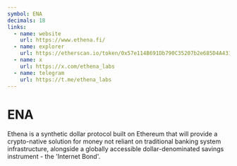 ```yaml
---
symbol: ENA
decimals: 18
links:
  - name: website
    url: https://www.ethena.fi/
  - name: explorer
    url: https://etherscan.io/token/0x57e114B691Db790C35207b2e685D4A43181e6061
  - name: x
    url: https://x.com/ethena_labs
  - name: telegram
    url: https://t.me/ethena_labs
---
```


# ENA

Ethena is a synthetic dollar protocol built on Ethereum that will provide a crypto-native solution for money not reliant on traditional banking system infrastructure, alongside a globally accessible dollar-denominated savings instrument - the 'Internet Bond'.
